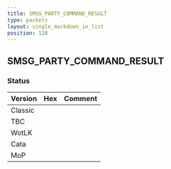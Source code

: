 ```yaml
---
title: SMSG_PARTY_COMMAND_RESULT
type: packets
layout: single_markdown_in_list
position: 128
---
```


## SMSG_PARTY_COMMAND_RESULT

### Status

Version | Hex | Comment
---------- | ---------- | ---------- 
Classic |  |  
TBC |  |  
WotLK |  |  
Cata |  |  
MoP |  |  